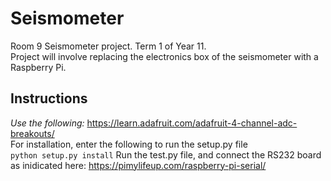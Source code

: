 # Seismometer
 Room 9 Seismometer project. Term 1 of Year 11.  
 Project will involve replacing the electronics box of the seismometer with a Raspberry Pi.
## Instructions
 *Use the following:* https://learn.adafruit.com/adafruit-4-channel-adc-breakouts/  
 For installation, enter the following to run the setup.py file  
 `python setup.py install`
 Run the test.py file, and connect the RS232 board as inidicated here: https://pimylifeup.com/raspberry-pi-serial/
